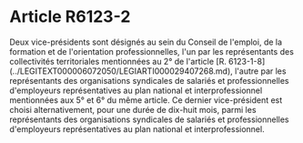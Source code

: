 # Article R6123-2

 

<div align="left">
  Deux vice-présidents sont désignés au sein du Conseil de l'emploi, de la formation et de l'orientation professionnelles, l'un par les représentants des collectivités territoriales mentionnées au 2° de l'article [R. 6123-1-8](../LEGITEXT000006072050/LEGIARTI000029407268.md), l'autre par les représentants des organisations syndicales de salariés et professionnelles d'employeurs représentatives au plan national et interprofessionnel mentionnées aux 5° et 6° du même article. Ce dernier vice-président est choisi alternativement, pour une durée de dix-huit mois, parmi les représentants des organisations syndicales de salariés et professionnelles d'employeurs représentatives au plan national et interprofessionnel.<br /> <br /> <br />